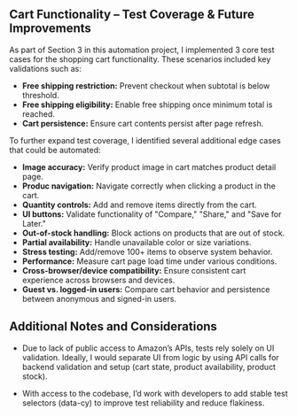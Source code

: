 ## Cart Functionality – Test Coverage & Future Improvements

As part of Section 3 in this automation project, I implemented 3 core test cases for the shopping cart functionality. These scenarios included key validations such as:

- **Free shipping restriction:** Prevent checkout when subtotal is below threshold.
- **Free shipping eligibility:** Enable free shipping once minimum total is reached.
- **Cart persistence:** Ensure cart contents persist after page refresh.

To further expand test coverage, I identified several additional edge cases that could be automated:

- **Image accuracy:** Verify product image in cart matches product detail page.
- **Produc navigation:** Navigate correctly when clicking a product in the cart.
- **Quantity controls:** Add and remove items directly from the cart.
- **UI buttons:** Validate functionality of "Compare," "Share," and "Save for Later."
- **Out-of-stock handling:** Block actions on products that are out of stock.
- **Partial availability:** Handle unavailable color or size variations.
- **Stress testing:** Add/remove 100+ items to observe system behavior.
- **Performance:** Measure cart page load time under various conditions.
- **Cross-browser/device compatibility:** Ensure consistent cart experience across browsers and devices.
- **Guest vs. logged-in users:** Compare cart behavior and persistence between anonymous and signed-in users.

## Additional Notes and Considerations

- Due to lack of public access to Amazon’s APIs, tests rely solely on UI validation. Ideally, I would separate UI from logic by using API calls for backend validation and setup (cart state, product availability, product stock).

- With access to the codebase, I’d work with developers to add stable test selectors (data-cy) to improve test reliability and reduce flakiness.
